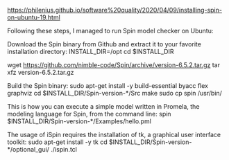 https://philenius.github.io/software%20quality/2020/04/09/installing-spin-on-ubuntu-19.html


Following these steps, I managed to run Spin model checker on Ubuntu:

Download the Spin binary from Github and extract it to your favorite installation directory:
INSTALL_DIR=/opt
cd $INSTALL_DIR

wget https://github.com/nimble-code/Spin/archive/version-6.5.2.tar.gz
tar xfz version-6.5.2.tar.gz

Build the Spin binary:
sudo apt-get install -y build-essential byacc flex graphviz
cd $INSTALL_DIR/Spin-version-*/Src
make
sudo cp spin /usr/bin/

This is how you can execute a simple model written in Promela, the modeling language for Spin, from the command line:
spin $INSTALL_DIR/Spin-version-*/Examples/hello.pml

The usage of iSpin requires the installation of tk, a graphical user interface toolkit:
sudo apt-get install -y tk
cd $INSTALL_DIR/Spin-version-*/optional_gui/
./ispin.tcl
